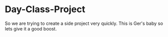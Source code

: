 # Day-Class-Project
So we are trying to create a side project very quickly.
This is Ger's baby so lets give it a good boost. 
